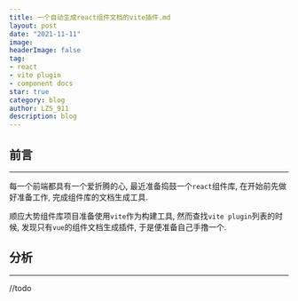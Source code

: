 ```yaml
---
title: 一个自动生成react组件文档的vite插件.md
layout: post
date: "2021-11-11"
image: 
headerImage: false
tag:
- react
- vite plugin
- component docs
star: true
category: blog
author: LZS_911
description: blog
---
```


## 前言

---
每一个前端都具有一个爱折腾的心, 最近准备捣鼓一个``react``组件库, 在开始前先做好准备工作, 完成组件库的文档生成工具.

顺应大势组件库项目准备使用``vite``作为构建工具, 然而查找``vite plugin``列表的时候, 发现只有``vue``的组件文档生成插件, 于是便准备自己手撸一个.

## 分析

---

//todo
